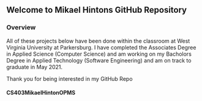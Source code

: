 ## Welcome to Mikael Hintons GitHub Repository

### Overview

All of these projects below have been done within the classroom at West Virginia University at Parkersburg. I have completed the Associates Degree in Applied Science (Computer Science) and am working on my Bacholors Degree in Applied Technology (Software Engineering) and am on track to graduate in May 2021.

Thank you for being interested in my GitHub Repo


#### CS403MikaelHintonOPMS
